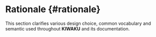 Rationale {#rationale}
=========

This section clarifies various design choice, common vocabulary and semantic used throughout
**KIWAKU** and its documentation.


